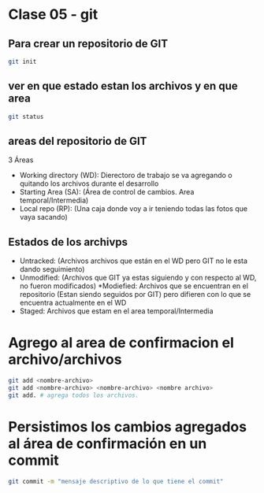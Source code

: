 # Clase 05 - git

## Para crear un repositorio de GIT

```sh
git init
```

## ver en que estado estan los archivos y en que area

```sh
git status
```

## areas del repositorio de GIT

3 Áreas

* Working directory (WD): Dierectoro de trabajo se va agregando o quitando los archivos durante el desarrollo
* Starting Area (SA): (Área de control de cambios. Area temporal/Intermedia) <!-- Area de confirmacion -->
* Local repo (RP): (Una caja donde voy a ir teniendo todas las fotos que vaya sacando)

## Estados de los archivps

* Untracked: (Archivos archivos que están en el WD pero GIT no le esta dando seguimiento)
* Unmodified: (Archivos que GIT ya estas siguiendo y con respecto al WD, no fueron modificados)
*Modiefied: Archivos que se encuentran en el repositorio (Estan siendo seguidos por GIT) pero difieren con lo que se encuentra actualmente en el WD
* Staged: Archivos que estam en el area temporal/Intermedia

# Agrego al area de confirmacion el archivo/archivos

```sh
git add <nombre-archivo>
git add <nombre-archivo> <nombre-archivo> <nombre archivo>
git add. # agrega todos los archivos.
```
# Persistimos los cambios agregados al área de confirmación en un commit

```sh
git commit -m "mensaje descriptivo de lo que tiene el commit"